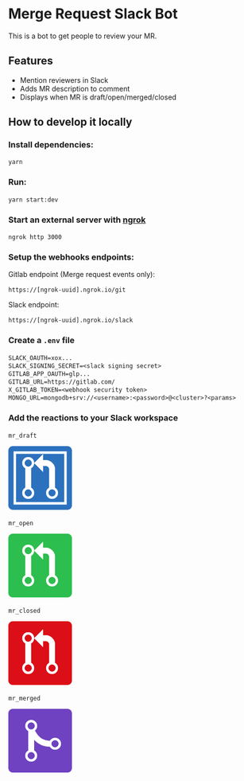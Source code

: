 # Merge Request Slack Bot

This is a bot to get people to review your MR.

## Features

- Mention reviewers in Slack
- Adds MR description to comment
- Displays when MR is draft/open/merged/closed

## How to develop it locally

### Install dependencies:

```
yarn
```

### Run:

```
yarn start:dev
```

### Start an external server with [ngrok](ngrok.com)

```
ngrok http 3000
```

### Setup the webhooks endpoints:

Gitlab endpoint (Merge request events only):

```
https://[ngrok-uuid].ngrok.io/git
```

Slack endpoint:

```
https://[ngrok-uuid].ngrok.io/slack
```

### Create a `.env` file

```
SLACK_OAUTH=xox...
SLACK_SIGNING_SECRET=<slack signing secret>
GITLAB_APP_OAUTH=glp...
GITLAB_URL=https://gitlab.com/
X_GITLAB_TOKEN=<webhook security token>
MONGO_URL=mongodb+srv://<username>:<password>@<cluster>?<params>
```

### Add the reactions to your Slack workspace

`mr_draft`

![mr_draft](./images/mr_draft.png)

`mr_open`

![mr_open](./images/mr_open.png)

`mr_closed`

![mr_closed](./images/mr_closed.png)

`mr_merged`

![mr_merged](./images/mr_merged.png)
